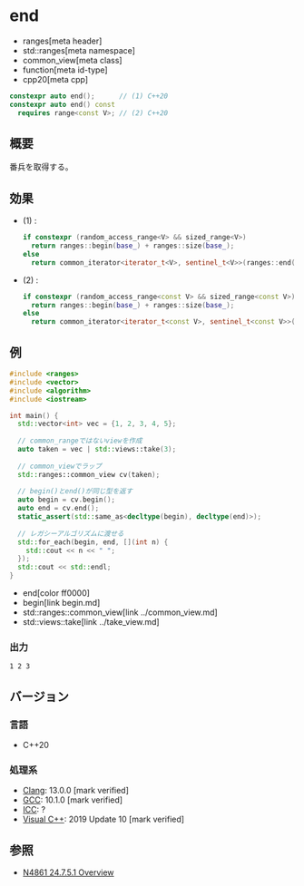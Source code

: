 # end
* ranges[meta header]
* std::ranges[meta namespace]
* common_view[meta class]
* function[meta id-type]
* cpp20[meta cpp]

```cpp
constexpr auto end();      // (1) C++20
constexpr auto end() const
  requires range<const V>; // (2) C++20
```

## 概要

番兵を取得する。

## 効果

- (1) :
    ```cpp
    if constexpr (random_access_range<V> && sized_range<V>)
      return ranges::begin(base_) + ranges::size(base_);
    else
      return common_iterator<iterator_t<V>, sentinel_t<V>>(ranges::end(base_));
    ```
  
- (2) :
    ```cpp
    if constexpr (random_access_range<const V> && sized_range<const V>)
      return ranges::begin(base_) + ranges::size(base_);
    else
      return common_iterator<iterator_t<const V>, sentinel_t<const V>>(ranges::end(base_));
    ```


## 例
```cpp example
#include <ranges>
#include <vector>
#include <algorithm>
#include <iostream>

int main() {
  std::vector<int> vec = {1, 2, 3, 4, 5};
  
  // common_rangeではないviewを作成
  auto taken = vec | std::views::take(3);
  
  // common_viewでラップ
  std::ranges::common_view cv(taken);
  
  // begin()とend()が同じ型を返す
  auto begin = cv.begin();
  auto end = cv.end();
  static_assert(std::same_as<decltype(begin), decltype(end)>);
  
  // レガシーアルゴリズムに渡せる
  std::for_each(begin, end, [](int n) {
    std::cout << n << " ";
  });
  std::cout << std::endl;
}
```
* end[color ff0000]
* begin[link begin.md]
* std::ranges::common_view[link ../common_view.md]
* std::views::take[link ../take_view.md]

### 出力
```
1 2 3 
```

## バージョン
### 言語
- C++20

### 処理系
- [Clang](/implementation.md#clang): 13.0.0 [mark verified]
- [GCC](/implementation.md#gcc): 10.1.0 [mark verified]
- [ICC](/implementation.md#icc): ?
- [Visual C++](/implementation.md#visual_cpp): 2019 Update 10 [mark verified]

## 参照
- [N4861 24.7.5.1 Overview](https://timsong-cpp.github.io/cppwp/n4861/range.common.view)
